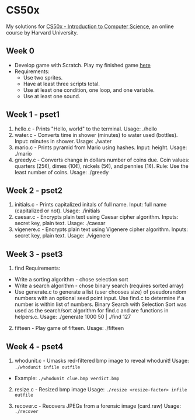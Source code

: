 # CS50x

My solutions for [CS50x - Introduction to Computer Science](https://www.edx.org/course/introduction-computer-science-harvardx-cs50x), an online course by Harvard University.

## Week 0

+ Develop game with Scratch. Play my finished game [here](https://scratch.mit.edu/projects/113792557/)
+ Requirements:
  + Use two sprites.
  + Have at least three scripts total.
  + Use at least one condition, one loop, and one variable.
  + Use at least one sound.

## Week 1 - pset1

1. hello.c  - Prints "Hello, world" to the terminal. Usage: ./hello
2. water.c  - Converts time in shower (minutes) to water used (bottles). Input: minutes in shower. Usage: ./water
3. mario.c  - Prints pyramid from Mario using hashes. Input: height. Usage: ./mario
4. greedy.c - Converts change in dollars number of coins due. Coin values: quarters (25¢), dimes (10¢), nickels (5¢), and pennies (1¢). Rule: Use the least number of coins. Usage: ./greedy

## Week 2 - pset2

1. initials.c - Prints capitalized initals of full name. Input: full name (capitalized or not). Usage: ./initials
2. caesar.c   - Encrypts plain text using Caesar cipher algorithm. Inputs: secret key, plain text. Usage: ./caesar <secretkey>
3. vigenere.c - Encrypts plain text using Vigenere cipher algorithm. Inputs: secret key, plain text. Usage: ./vigenere <secretkey>

## Week 3 - pset3

1. find
Requirements:
  + Write a sorting algorithm - chose selection sort
  + Write a search algorithm  - chose binary search (requires sorted array)
  + Use generate.c to generate a list (user chooses size) of pseudorandom numbers with an optional seed point input. Use find.c to determine if a number is within list of numbers. Binary Search with Selection Sort was used as the search/sort algorithm for find.c and are functions in helpers.c.
Usage: ./generate 1000 50 | ./find 127

2. fifteen - Play game of fifteen. Usage: ./fifteen <boardsize>

## Week 4 - pset4

1. whodunit.c - Umasks red-filtered bmp image to reveal whodunit! 
Usage: ```./whodunit infile outfile```
  + Example: ```./whodunit clue.bmp verdict.bmp```
  
2. resize.c - Resized bmp image
Usage: ```./resize <resize-factor> infile outfile```

3. recover.c - Recovers JPEGs from a forensic image (card.raw)
Usage: ```./recover```

